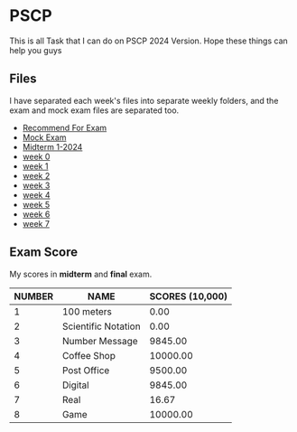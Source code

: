 # PSCP

This is all Task that I can do on PSCP 2024 Version. Hope these things can help you guys



## Files

I have separated each week's files into separate weekly folders, and the exam and mock exam files are separated too.
- [Recommend For Exam](https://github.com/Yossaphol/pscp-1-2024/tree/main/Recommend)
- [Mock Exam](https://github.com/Yossaphol/pscp-1-2024/tree/main/Mock%20Exam)
- [Midterm 1-2024](https://github.com/Yossaphol/pscp-1-2024/tree/main/Midterm%201-2024)
- [week 0](https://github.com/Yossaphol/pscp-1-2024/tree/main/week%200)
- [week 1](https://github.com/Yossaphol/pscp-1-2024/tree/main/week%201)
- [week 2](https://github.com/Yossaphol/pscp-1-2024/tree/main/week%202)
- [week 3](https://github.com/Yossaphol/pscp-1-2024/tree/main/week%203)
- [week 4](https://github.com/Yossaphol/pscp-1-2024/tree/main/week%204)
- [week 5](https://github.com/Yossaphol/pscp-1-2024/tree/main/week%205)
- [week 6](https://github.com/Yossaphol/pscp-1-2024/tree/main/week%206)
- [week 7](https://github.com/Yossaphol/pscp-1-2024/tree/main/week%207)

## Exam Score

My scores in **midterm** and **final** exam.

|NUMBER          |NAME                           |SCORES (10,000)              |
|----------------|-------------------------------|-----------------------------|
|1               |100 meters                     |0.00                         |
|2               |Scientific Notation            |0.00                         |
|3               |Number Message                 |9845.00                      |
|4               |Coffee Shop                    |10000.00                     |
|5               |Post Office                    |9500.00                      |
|6               |Digital                        |9845.00                      |
|7               |Real                           |16.67                        |
|8               |Game                           |10000.00                     |
